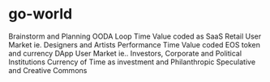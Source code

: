 # go-world
Brainstorm and Planning OODA Loop
Time Value coded as SaaS Retail User Market ie.  Designers and  Artists Performance
Time Value coded EOS token and currency DApp User Market ie.. Investors, Corporate and Political Institutions
Currency of Time as investment and Philanthropic
Speculative and Creative Commons
